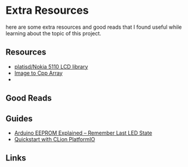 # Extra Resources
here are some extra resources and good reads that I found useful while learning about the topic of this project.

## Resources
- [platisd/Nokia 5110 LCD library](https://registry.platformio.org/libraries/platisd/Nokia%205110%20LCD%20library)
- [Image to Cpp Array](https://javl.github.io/image2cpp/)
- 
## Good Reads
## Guides
- [Arduino EEPROM Explained – Remember Last LED State](https://randomnerdtutorials.com/arduino-eeprom-explained-remember-last-led-state)
- [Quickstart with CLion PlatformIO](https://docs.platformio.org/en/latest/integration/ide/clion.html)
## Links
